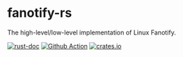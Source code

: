 # fanotify-rs
The high-level/low-level implementation of Linux Fanotify.

[![rust-doc](https://docs.rs/fanotify-rs/badge.svg)](https://docs.rs/fanotify-rs/)
[![Github Action](https://github.com/ZhangLei-cn/fanotify-rs/workflows/Rust/badge.svg)](https://github.com/ZhangLei-cn/fanotify-rs/actions)
[![crates.io](https://img.shields.io/crates/v/fanotify-rs.svg)](https://crates.io/crates/fanotify-rs)
